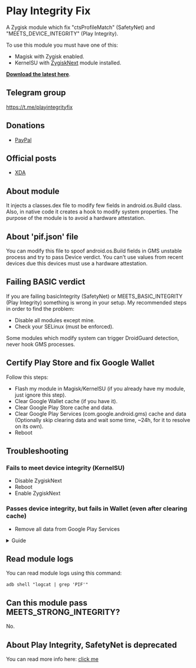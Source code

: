 # Play Integrity Fix

A Zygisk module which fix "ctsProfileMatch" (SafetyNet) and "MEETS_DEVICE_INTEGRITY" (Play
Integrity).

To use this module you must have one of this:

- Magisk with Zygisk enabled.
- KernelSU with [ZygiskNext](https://github.com/Dr-TSNG/ZygiskNext) module installed.

[**Download the latest here**](https://github.com/chiteroman/PlayIntegrityFix/releases/latest).

## Telegram group

https://t.me/playintegrityfix

## Donations

- [PayPal](https://paypal.me/chiteroman)

## Official posts

- [XDA](https://xdaforums.com/t/module-play-integrity-fix-safetynet-fix.4607985/)

## About module

It injects a classes.dex file to modify few fields in android.os.Build class. Also, in native code
it creates a hook to modify system properties.
The purpose of the module is to avoid a hardware attestation.

## About 'pif.json' file

You can modify this file to spoof android.os.Build fields in GMS unstable process and try to pass Device verdict.
You can't use values from recent devices due this devices must use a hardware attestation.

## Failing BASIC verdict

If you are failing basicIntegrity (SafetyNet) or MEETS_BASIC_INTEGRITY (Play Integrity) something is
wrong in your setup. My recommended steps in order to find the problem:

- Disable all modules except mine.
- Check your SELinux (must be enforced).

Some modules which modify system can trigger DroidGuard detection, never hook GMS processes.

## Certify Play Store and fix Google Wallet

Follow this steps:

- Flash my module in Magisk/KernelSU (if you already have my module, just ignore this step).
- Clear Google Wallet cache (if you have it).
- Clear Google Play Store cache and data.
- Clear Google Play Services (com.google.android.gms) cache and data (Optionally skip clearing data and wait some time, ~24h, for it to resolve on its own).
- Reboot

## Troubleshooting

### Fails to meet device integrity (KernelSU)

- Disable ZygiskNext
- Reboot
- Enable ZygiskNext

### Passes device integrity, but fails in Wallet (even after clearing cache)

- Remove all data from Google Play Services

<details>
<summary>Guide</summary>

![Google services cache](./wallet-troubleshoot-1.jpg)
![Removing all data](./wallet-troubleshoot-2.jpg)

</details>

## Read module logs

You can read module logs using this command:

```
adb shell "logcat | grep 'PIF'"
```

## Can this module pass MEETS_STRONG_INTEGRITY?

No.

## About Play Integrity, SafetyNet is deprecated

You can read more info
here: [click me](https://xdaforums.com/t/info-play-integrity-api-replacement-for-safetynet.4479337/)
